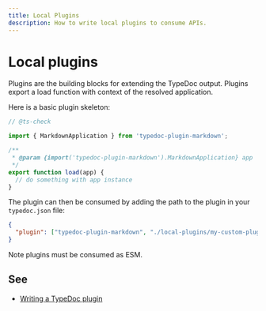 ```yaml
---
title: Local Plugins
description: How to write local plugins to consume APIs.
---
```


# Local plugins

Plugins are the building blocks for extending the TypeDoc output. Plugins export a load function with context of the resolved application.

Here is a basic plugin skeleton:

```js filename="local-plugins/my-custom-plugin.mjs"
// @ts-check

import { MarkdownApplication } from 'typedoc-plugin-markdown';

/**
 * @param {import('typedoc-plugin-markdown').MarkdownApplication} app
 */
export function load(app) {
  // do something with app instance
}
```

The plugin can then be consumed by adding the path to the plugin in your `typedoc.json` file:

```json filename="typedoc.json"
{
  "plugin": ["typedoc-plugin-markdown", "./local-plugins/my-custom-plugin.mjs"]
}
```

Note plugins must be consumed as ESM.

## See

- [Writing a TypeDoc plugin](https://typedoc.org/documents/Development.Plugins.html)
